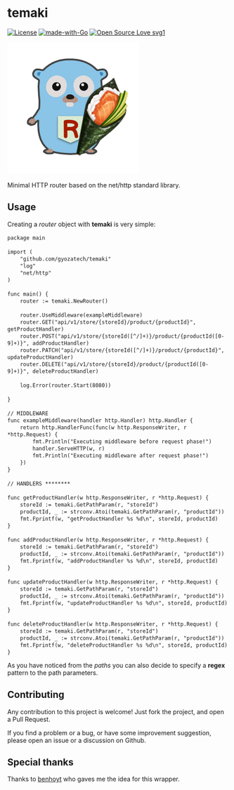 # temaki


[![License](https://img.shields.io/badge/License-Apache%202.0-blue.svg)](https://opensource.org/licenses/Apache-2.0) 
[![made-with-Go](https://img.shields.io/badge/Made%20with-Go-1f425f.svg)](http://golang.org)
[![Open Source Love svg1](https://badges.frapsoft.com/os/v1/open-source.svg?v=103)](https://github.com/ellerbrock/open-source-badges/)

![alt text](assets/temaki_logo.png?raw=true)

Minimal HTTP router based on the net/http standard library.

## Usage

Creating a _router_ object with **temaki** is very simple:

```golang
package main

import (
    "github.com/gyozatech/temaki"
    "log"
	"net/http"
)

func main() {
    router := temaki.NewRouter()
    
    router.UseMiddleware(exampleMiddleware)
    router.GET("api/v1/store/{storeId}/product/{productId}", getProductHandler)
    router.POST("api/v1/store/{storeId([^/]+)}/product/{productId([0-9]+)}", addProductHandler)
    router.PATCH("api/v1/store/{storeId([^/]+)}/product/{productId}", updateProductHandler)
    router.DELETE("api/v1/store/{storeId}/product/{productId([0-9]+)}", deleteProductHandler)

    log.Error(router.Start(8080))

}

// MIDDLEWARE
func exampleMiddleware(handler http.Handler) http.Handler {
	return http.HandlerFunc(func(w http.ResponseWriter, r *http.Request) {
		fmt.Println("Executing middleware before request phase!")
		handler.ServeHTTP(w, r)
		fmt.Println("Executing middleware after request phase!")
	})
}

// HANDLERS ********

func getProductHandler(w http.ResponseWriter, r *http.Request) {
	storeId := temaki.GetPathParam(r, "storeId")
	productId, _ := strconv.Atoi(temaki.GetPathParam(r, "productId"))
	fmt.Fprintf(w, "getProductHandler %s %d\n", storeId, productId)
}

func addProductHandler(w http.ResponseWriter, r *http.Request) {
	storeId := temaki.GetPathParam(r, "storeId")
	productId, _ := strconv.Atoi(temaki.GetPathParam(r, "productId"))
	fmt.Fprintf(w, "addProductHandler %s %d\n", storeId, productId)
}

func updateProductHandler(w http.ResponseWriter, r *http.Request) {
	storeId := temaki.GetPathParam(r, "storeId")
	productId, _ := strconv.Atoi(temaki.GetPathParam(r, "productId"))
	fmt.Fprintf(w, "updateProductHandler %s %d\n", storeId, productId)
}

func deleteProductHandler(w http.ResponseWriter, r *http.Request) {
	storeId := temaki.GetPathParam(r, "storeId")
	productId, _ := strconv.Atoi(temaki.GetPathParam(r, "productId"))
	fmt.Fprintf(w, "deleteProductHandler %s %d\n", storeId, productId)
}

```

As you have noticed from the _paths_ you can also decide to specify a **regex** pattern to the path parameters.

## Contributing

Any contribution to this project is welcome! Just fork the project, and open a Pull Request.

If you find a problem or a bug, or have some improvement suggestion, please open an issue or a discussion on Github.

## Special thanks

Thanks to [benhoyt](https://github.com/benhoyt/go-routing) who gaves me the idea for this wrapper.
